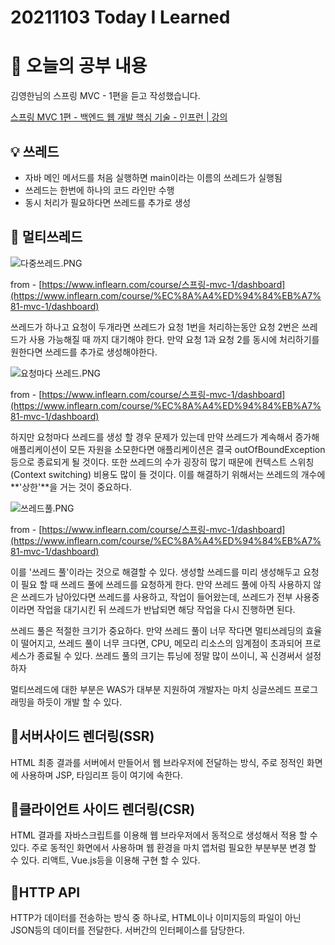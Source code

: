 # 20211103 Today I Learned

# 🚀 오늘의 공부 내용

김영한님의 스프링 MVC - 1편을 듣고 작성했습니다.

[스프링 MVC 1편 - 백엔드 웹 개발 핵심 기술 - 인프런 | 강의](https://www.inflearn.com/course/%EC%8A%A4%ED%94%84%EB%A7%81-mvc-1/dashboard)

## 💡 쓰레드

- 자바 메인 메서드를 처음 실행하면 main이라는 이름의 쓰레드가 실행됨
- 쓰레드는 한번에 하나의 코드 라인만 수행
- 동시 처리가 필요하다면 쓰레드를 추가로 생성

## 🧩 멀티쓰레드

![다중쓰레드.PNG](20211103%20Today%20I%20Learned%208f2b6eaedb5549908a61c40e10e8142e/%EB%8B%A4%EC%A4%91%EC%93%B0%EB%A0%88%EB%93%9C.png)

from - [https://www.inflearn.com/course/스프링-mvc-1/dashboard](https://www.inflearn.com/course/%EC%8A%A4%ED%94%84%EB%A7%81-mvc-1/dashboard)

 

쓰레드가 하나고 요청이 두개라면 쓰레드가 요청 1번을 처리하는동안 요청 2번은 쓰레드가 사용 가능해질 때 까지 대기해야 한다. 만약 요청 1과 요청 2를 동시에 처리하기를 원한다면 쓰레드를 추가로 생성해야한다.

![요청마다 쓰레드.PNG](20211103%20Today%20I%20Learned%208f2b6eaedb5549908a61c40e10e8142e/%EC%9A%94%EC%B2%AD%EB%A7%88%EB%8B%A4_%EC%93%B0%EB%A0%88%EB%93%9C.png)

from - [https://www.inflearn.com/course/스프링-mvc-1/dashboard](https://www.inflearn.com/course/%EC%8A%A4%ED%94%84%EB%A7%81-mvc-1/dashboard)

 하지만 요청마다 쓰레드를 생성 할 경우 문제가 있는데 만약 쓰레드가 계속해서 증가해 애플리케이션이 모든 자원을 소모한다면 애플리케이션은 결국 outOfBoundException등으로 종료되게 될 것이다. 또한 쓰레드의 수가 굉장히 많기 때문에 컨텍스트 스위칭(Context switching) 비용도 많이 들 것이다. 이를 해결하기 위해서는 쓰레드의 개수에 **'상한'**을 거는 것이 중요하다.

![쓰레드풀.PNG](20211103%20Today%20I%20Learned%208f2b6eaedb5549908a61c40e10e8142e/%EC%93%B0%EB%A0%88%EB%93%9C%ED%92%80.png)

from - [https://www.inflearn.com/course/스프링-mvc-1/dashboard](https://www.inflearn.com/course/%EC%8A%A4%ED%94%84%EB%A7%81-mvc-1/dashboard)

이를 '쓰레드 풀'이라는 것으로 해결할 수 있다. 생성할 쓰레드를 미리 생성해두고 요청이 필요 할 때 쓰레드 풀에 쓰레드를 요청하게 한다. 만약 쓰레드 풀에 아직 사용하지 않은 쓰레드가 남아있다면 쓰레드를 사용하고, 작업이 들어왔는데, 쓰레드가 전부 사용중이라면 작업을 대기시킨 뒤 쓰레드가 반납되면 해당 작업을 다시 진행하면 된다. 

 쓰레드 풀은 적절한 크기가 중요하다. 만약 쓰레드 풀이 너무 작다면 멀티쓰레딩의 효율이 떨어지고, 쓰레드 풀이 너무 크다면, CPU, 메모리 리소스의 임계점이 초과되어 프로세스가 종료될 수 있다. 쓰레드 풀의 크기는 튜닝에 정말 많이 쓰이니, 꼭 신경써서 설정하자

 멀티쓰레드에 대한 부분은 WAS가 대부분 지원하여 개발자는 마치 싱글쓰레드 프로그래밍을 하듯이 개발 할 수 있다.

## 📗서버사이드 렌더링(SSR)

HTML 최종 결과를 서버에서 만들어서 웹 브라우저에 전달하는 방식, 주로 정적인 화면에 사용하며 JSP, 타임리프 등이 여기에 속한다.

## 📗클라이언트 사이드 렌더링(CSR)

 HTML 결과를 자바스크립트를 이용해 웹 브라우저에서 동적으로 생성해서 적용 할 수 있다. 주로 동적인 화면에서 사용하며 웹 환경을 마치 앱처럼 필요한 부분부분 변경 할 수 있다. 리액트, Vue.js등을 이용해 구현 할 수 있다.

## 📗HTTP API

HTTP가 데이터를 전송하는 방식 중 하나로, HTML이나 이미지등의 파일이 아닌 JSON등의 데이터를 전달한다. 서버간의 인터페이스를 담당한다.